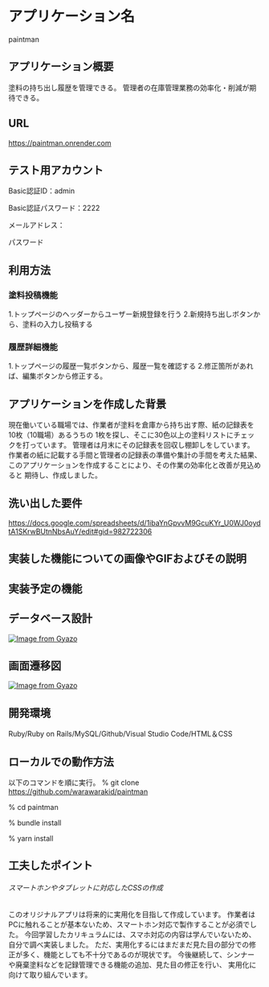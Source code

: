 # アプリケーション名

paintman

## アプリケーション概要

塗料の持ち出し履歴を管理できる。
管理者の在庫管理業務の効率化・削減が期待できる。

## URL

https://paintman.onrender.com

## テスト用アカウント

Basic認証ID：admin

Basic認証パスワード：2222

メールアドレス：

パスワード

## 利用方法

### 塗料投稿機能

1.トップページのヘッダーからユーザー新規登録を行う
2.新規持ち出しボタンから、塗料の入力し投稿する

### 履歴詳細機能

1.トップページの履歴一覧ボタンから、履歴一覧を確認する
2.修正箇所があれば、編集ボタンから修正する。

## アプリケーションを作成した背景

現在働いている職場では、作業者が塗料を倉庫から持ち出す際、紙の記録表を10枚（10職場）あるうちの
1枚を探し、そこに30色以上の塗料リストにチェックを打っています。
管理者は月末にその記録表を回収し棚卸しをしています。
作業者の紙に記載する手間と管理者の記録表の準備や集計の手間を考えた結果、
このアプリケーションを作成することにより、その作業の効率化と改善が見込めると
期待し、作成しました。

## 洗い出した要件

https://docs.google.com/spreadsheets/d/1ibaYnGpvvM9GcuKYr_U0WJ0oydtA1SKrwBUtnNbsAuY/edit#gid=982722306

## 実装した機能についての画像やGIFおよびその説明


## 実装予定の機能

## データベース設計

[![Image from Gyazo](https://i.gyazo.com/e39a497b9bdaae9dff14749a091f5cf0.png)](https://gyazo.com/e39a497b9bdaae9dff14749a091f5cf0)

## 画面遷移図

[![Image from Gyazo](https://i.gyazo.com/9561d8c385a5977ef18e76f3eb230ff3.png)](https://gyazo.com/9561d8c385a5977ef18e76f3eb230ff3)

## 開発環境

Ruby/Ruby on Rails/MySQL/Github/Visual Studio Code/HTML＆CSS

## ローカルでの動作方法

以下のコマンドを順に実行。
% git clone https://github.com/warawarakid/paintman

% cd paintman

% bundle install

% yarn install

## 工夫したポイント

###### スマートホンやタブレットに対応したCSSの作成
このオリジナルアプリは将来的に実用化を目指して作成しています。
作業者はPCに触れることが基本ないため、スマートホン対応で製作することが必須でした。
今回学習したカリキュラムには、スマホ対応の内容は学んでいないため、自分で調べ実装しました。
ただ、実用化するにはまだまだ見た目の部分での修正が多く、機能としても不十分であるのが現状です。
今後継続して、シンナーや廃棄塗料などを記録管理できる機能の追加、見た目の修正を行い、
実用化に向けて取り組んでいます。